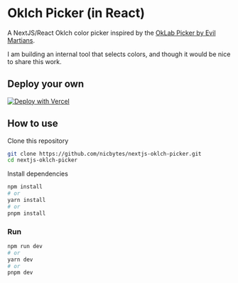 # Oklch Picker (in React)

A NextJS/React Oklch color picker inspired by the [OkLab Picker by Evil Martians](https://github.com/evilmartians/oklch-picker).

I am building an internal tool that selects colors, and though it would be nice to share this work.

## Deploy your own

[![Deploy with Vercel](https://vercel.com/button)](https://vercel.com/new/clone?repository-url=https://github.com/nicbytes/nextjs-oklch-picker.git&project-name=nextjs-oklch-picker-app&repository-name=nextjs-oklch-picker)

## How to use

Clone this repository

```bash
git clone https://github.com/nicbytes/nextjs-oklch-picker.git
cd nextjs-oklch-picker
```

Install dependencies

```bash
npm install
# or
yarn install
# or
pnpm install
```

### Run

```bash
npm run dev
# or
yarn dev
# or
pnpm dev
```